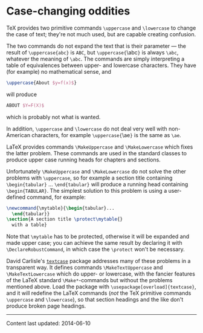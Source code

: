 # Case-changing oddities

TeX provides two primitive commands `\uppercase` and
`\lowercase` to change the case of text; they're not much used, but
are capable creating confusion.

The two commands do not expand the text that is their parameter&nbsp;&mdash;
the result of `\uppercase{abc}` is `ABC`, but
`\uppercase{`\abc`}` is always `\abc`, whatever the
meaning of `\abc`.  The commands are simply interpreting a table of
equivalences between upper- and lowercase characters.
They have (for example) no mathematical sense, and
```latex
\uppercase{About $y=f(x)$}
```
will produce
```latex
ABOUT $Y=F(X)$
```
which is probably not what is wanted.

In addition, `\uppercase` and `\lowercase` do not deal very well
with non-American characters, for example
`\uppercase{`\ae`}` is the same as `\ae`.

LaTeX provides commands `\MakeUppercase` and `\MakeLowercase`
which fixes the latter problem.  These commands are used in the
standard classes to produce upper case running heads for chapters
and sections.

Unfortunately `\MakeUppercase` and `\MakeLowercase` do not solve
the other problems with `\uppercase`, so for example a section
title containing `\begin{tabular}` &hellip;
`\end{tabular}` will produce a running head containing
`\begin{TABULAR}`.  The simplest solution to this problem is
using a user-defined command, for example: 
```latex
\newcommand{\mytable}{\begin{tabular}...
  \end{tabular}}
\section{A section title \protect\mytable{}
  with a table}
```
Note that `\mytable` has to be protected, otherwise it will be
expanded and made upper case; you can achieve the same result by
declaring it with `\DeclareRobustCommand`, in which case the
`\protect` won't be necessary.

David Carlisle's [`textcase`](http://ctan.org/pkg/textcase) package
addresses many of these problems in a transparent way.  It defines
commands `\MakeTextUppercase` and `\MakeTextLowercase` which do
upper- or lowercase, with the fancier features of the LaTeX
standard `\Make*`-commands but without the problems
mentioned above.  Load the package with
`\usepackage[overload]{textcase}`, and it will redefine the LaTeX
commands (_not_ the TeX primitive commands `\uppercase` and
`\lowercase`), so that section headings and the like don't produce
broken page headings.


----

Content last updated: 2014-06-10
